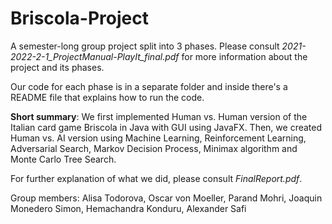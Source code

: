# Briscola-Project

A semester-long group project split into 3 phases. Please consult _2021-2022-2-1_ProjectManual-PlayIt_final.pdf_ for more information about the project and its phases.

Our code for each phase is in a separate folder and inside there's a README file that explains how to run the code.

**Short summary**: We first implemented Human vs. Human version of the Italian card game Briscola in Java with GUI using JavaFX. Then, we created Human vs. AI version using Machine Learning, Reinforcement Learning, Adversarial Search, Markov Decision Process, Minimax algorithm and Monte Carlo Tree Search.

For further explanation of what we did, please consult _FinalReport.pdf_.

Group members: Alisa Todorova, Oscar von Moeller, Parand Mohri, Joaquin Monedero Simon, Hemachandra Konduru, Alexander Safi
